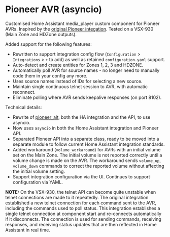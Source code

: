# Pioneer AVR (asyncio)
Customised Home Assistant media_player custom component for Pioneer AVRs.
Inspired by the [original Pioneer integation](https://www.home-assistant.io/integrations/pioneer/).
Tested on a VSX-930 (Main Zone and HDZone outputs).

Added support for the following features:
- Rewritten to support integration config flow (`Configuration` > `Integrations` > `+` to add) as well as retained `configuration.yaml` support.
- Auto-detect and create entities for Zones 1, 2, 3 and HDZONE.
- Automatically poll AVR for source names - no longer need to manually code them in your config any more.
- Uses source names instead of IDs for selecting a new source.
- Maintain single continuous telnet session to AVR, with automatic reconnect.
- Eliminate polling where AVR sends keepalive responses (on port 8102).

Technical details:
- Rewrite of [pioneer_alt](https://github.com/crowbarz/ha-pioneer_alt), both the HA integration and the API, to use asyncio.
- Now uses `asyncio` in both the Home Assistant integration and Pioneer API.
- Separated Pioneer API into a separate class, ready to be moved into a separate module to follow current Home Assistant integration standards.
- Added workaround (`volume_workaround`) for AVRs with an initial volume set on the Main Zone. The initial volume is not reported correctly until a volume change is made on the AVR. The workaround sends `volume_up`, `volume_down` commands to correct the reported volume without affecting the initial volume setting.
- Support integration configuration via the UI. Continues to support configuration via YAML.

**NOTE:** On the VSX-930, the telnet API can become quite unstable when telnet connections are made to it repeatedly. The original integration established a new telnet connection for each command sent to the AVR, including the commands used to poll status. This integration establishes a single telnet connection at component start and re-connects automatically if it disconnects. The connection is used for sending commands, receiving responses, and receiving status updates that are then reflected in Home Assistant in real time.
